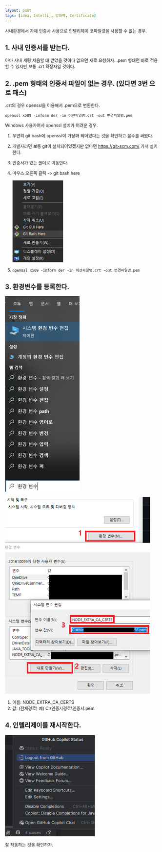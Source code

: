 ```yaml
---
layout: post
tags: [idea, Intellij, 방화벽, Certificate]
---
```


사내환경에서 자체 인증사 사용으로 인텔리제이 코파일럿을 사용할 수 없는 경우.

## 1. 사내 인증서를 받는다.
아마 사내 세팅 처음할 대 받았을 것이다 없으면 새로 요청하자.
.pem 형태면 바로 적용할 수 있지만 보통 .crt 확장자일 것이다.

## 2. .pem 형태의 인증서 파일이 없는 경우. (있다면 3번 으로 패스)

.crt의 경우 openssl을 이용해서 .pem으로 변환한다.
```
openssl x509 -inform der -in 이전파일명.crt -out 변경파일명.pem
```
Windows 사용자여서 openssl 설치가 어려운 경우.
1. 우연히 git bash에 openssl이 가상화 되어있다는 것을 확인하고 꼼수를 써봤다.
1. 개발자라면 보통 git이 설치되어있겠지만 없다면 https://git-scm.com/ 가서 설치한다.
1. 인증서가 있는 폴더로 이동한다.
1. 마우스 오른쪽 클릭 -> git bash here

   ![i](/file/blog/2024-02-15-001.png)
   
1.
   ```
   openssl x509 -inform der -in 이전파일명.crt -out 변경파일명.pem
   ```

## 3. 환경변수를 등록한다.

![i](/file/blog/2024-02-15-002.png)

![i](/file/blog/2024-02-15-003.png)

1. 이름: NODE_EXTRA_CA_CERTS
2. 값: (전체경로) 예) C:\인증서경로\인증서.pem

## 4. 인텔리제이를 재시작한다.

![i](/file/blog/2024-02-15-004.png)

잘 작동하는 것을 확인하자.
